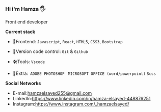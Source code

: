 ### Hi i'm Hamza 🖐️

Front end developer

**Current stack**


- 🚀Frontend: `Javascript`, `React`, `HTML5`, `CSS3`, `Bootstrap`

- 🔧Version code control: `Git` & `Github`

- 🛠Tools: `Vscode`
- :pencil:Extra:` ADOBE PHOTOSHOP` ` MICROSOFT OFFICE (word/powerpoint)` `Scss`

**Social Networks**

- E-mail:hamzaelsayed255@gmail.com
- LinkedIn:https://www.linkedin.com/in/hamza-elsayed-448876251
- Instagram:https://www.instagram.com/_hamzaelsayed/

